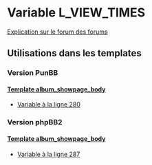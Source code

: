 # Variable L_VIEW_TIMES
[Explication sur le forum des forums](http://forum.forumactif.com/t294113-listing-des-variables#L_VIEW_TIMES)
## Utilisations dans les templates
### Version PunBB
#### [Template album_showpage_body](punbb/album_showpage_body.md)
* [Variable à la ligne 280](../punbb/album_showpage_body.tpl#L280)
### Version phpBB2
#### [Template album_showpage_body](subsilver/album_showpage_body.md)
* [Variable à la ligne 287](../subsilver/album_showpage_body.tpl#L287)